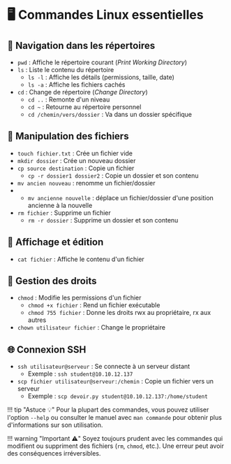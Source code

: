 # 🖥️ Commandes Linux essentielles

## 📁 Navigation dans les répertoires

- `pwd` : Affiche le répertoire courant (*Print Working Directory*)
- `ls` : Liste le contenu du répertoire
  - `ls -l` : Affiche les détails (permissions, taille, date)
  - `ls -a` : Affiche les fichiers cachés
- `cd` : Change de répertoire (*Change Directory*)
  - `cd ..` : Remonte d'un niveau
  - `cd ~` : Retourne au répertoire personnel
  - `cd /chemin/vers/dossier` : Va dans un dossier spécifique

## 📝 Manipulation des fichiers

- `touch fichier.txt` : Crée un fichier vide
- `mkdir dossier` : Crée un nouveau dossier
- `cp source destination` : Copie un fichier
  - `cp -r dossier1 dossier2` : Copie un dossier et son contenu
- `mv ancien nouveau` : renomme un fichier/dossier
- - `mv ancienne nouvelle` : déplace un fichier/dossier d'une position ancienne à la nouvelle
- `rm fichier` : Supprime un fichier
  - `rm -r dossier` : Supprime un dossier et son contenu

## 👀 Affichage et édition

- `cat fichier` : Affiche le contenu d'un fichier

## 👥 Gestion des droits

- `chmod` : Modifie les permissions d'un fichier
  - `chmod +x fichier` : Rend un fichier exécutable
  - `chmod 755 fichier` : Donne les droits rwx au propriétaire, rx aux autres
- `chown utilisateur fichier` : Change le propriétaire

## 🌐 Connexion SSH

- `ssh utilisateur@serveur` : Se connecte à un serveur distant
  - Exemple : `ssh student@10.10.12.137`
- `scp fichier utilisateur@serveur:/chemin` : Copie un fichier vers un serveur
  - Exemple : `scp devoir.py student@10.10.12.137:/home/student`

!!! tip "Astuce 💡"
    Pour la plupart des commandes, vous pouvez utiliser l'option `--help` ou consulter le manuel avec `man commande` pour obtenir plus d'informations sur son utilisation.

!!! warning "Important ⚠️"
    Soyez toujours prudent avec les commandes qui modifient ou suppriment des fichiers (`rm`, `chmod`, etc.). Une erreur peut avoir des conséquences irréversibles.